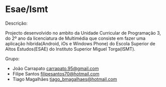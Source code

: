 # Esae/Ismt
Descrição:

Projecto desenvolvido no ambito da Unidade Curricular de Programação 3, do 2º ano da licenciatura de Multimédia que consiste em fazer uma aplicação hibrida(Android, iOs e Windows Phone) do Escola Superior de Altos Estudos(ESAE) do Instituto Superior Miguel Torga(ISMT).

Grupo:

* João Carrapato carrapato.95@gmail.com<br>
* Filipe Santos filipesantos70@hotmail.com<br>
* Tiago Magalhães tiago_bmagalhaes@hotmail.com<br>



